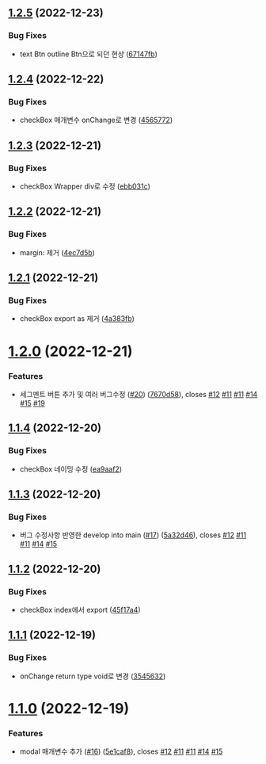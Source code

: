 ## [1.2.5](https://github.com/team-aliens/design-system/compare/v1.2.4...v1.2.5) (2022-12-23)


### Bug Fixes

* text Btn outline Btn으로 되던 현상 ([67147fb](https://github.com/team-aliens/design-system/commit/67147fbfa44479a19f3fc25278d4303971981608))

## [1.2.4](https://github.com/team-aliens/design-system/compare/v1.2.3...v1.2.4) (2022-12-22)


### Bug Fixes

* checkBox 매개변수 onChange로 변경 ([4565772](https://github.com/team-aliens/design-system/commit/4565772f2516dc7aa7eb11103f5f180a04ea5b25))

## [1.2.3](https://github.com/team-aliens/design-system/compare/v1.2.2...v1.2.3) (2022-12-21)


### Bug Fixes

* checkBox Wrapper div로 수정 ([ebb031c](https://github.com/team-aliens/design-system/commit/ebb031c8c59bf181a4ada86c4772a13c5d455762))

## [1.2.2](https://github.com/team-aliens/design-system/compare/v1.2.1...v1.2.2) (2022-12-21)


### Bug Fixes

* margin: 제거 ([4ec7d5b](https://github.com/team-aliens/design-system/commit/4ec7d5b6285b08dd353eb308de2c13753ee29cb0))

## [1.2.1](https://github.com/team-aliens/design-system/compare/v1.2.0...v1.2.1) (2022-12-21)


### Bug Fixes

* checkBox export as 제거 ([4a383fb](https://github.com/team-aliens/design-system/commit/4a383fbd4635e954404aebfa07029bc7ae1fb7f8))

# [1.2.0](https://github.com/team-aliens/design-system/compare/v1.1.4...v1.2.0) (2022-12-21)


### Features

* 세그멘트 버튼 추가 및 여러 버그수정 ([#20](https://github.com/team-aliens/design-system/issues/20)) ([7670d58](https://github.com/team-aliens/design-system/commit/7670d589f80c9976691bb690c17bb90d09f096ef)), closes [#12](https://github.com/team-aliens/design-system/issues/12) [#11](https://github.com/team-aliens/design-system/issues/11) [#11](https://github.com/team-aliens/design-system/issues/11) [#14](https://github.com/team-aliens/design-system/issues/14) [#15](https://github.com/team-aliens/design-system/issues/15) [#19](https://github.com/team-aliens/design-system/issues/19)

## [1.1.4](https://github.com/team-aliens/design-system/compare/v1.1.3...v1.1.4) (2022-12-20)


### Bug Fixes

* checkBox 네이밍 수정 ([ea9aaf2](https://github.com/team-aliens/design-system/commit/ea9aaf2e73b0b23fa5daf8d328a1f1e2df55b492))

## [1.1.3](https://github.com/team-aliens/design-system/compare/v1.1.2...v1.1.3) (2022-12-20)


### Bug Fixes

* 버그 수정사항 반영한 develop into main ([#17](https://github.com/team-aliens/design-system/issues/17)) ([5a32d46](https://github.com/team-aliens/design-system/commit/5a32d468775805cbbdbce58c75aa20d342c7b7c5)), closes [#12](https://github.com/team-aliens/design-system/issues/12) [#11](https://github.com/team-aliens/design-system/issues/11) [#11](https://github.com/team-aliens/design-system/issues/11) [#14](https://github.com/team-aliens/design-system/issues/14) [#15](https://github.com/team-aliens/design-system/issues/15)

## [1.1.2](https://github.com/team-aliens/design-system/compare/v1.1.1...v1.1.2) (2022-12-20)


### Bug Fixes

* checkBox index에서 export ([45f17a4](https://github.com/team-aliens/design-system/commit/45f17a47df11e14293fbf40235b1d2895b3a3e7e))

## [1.1.1](https://github.com/team-aliens/design-system/compare/v1.1.0...v1.1.1) (2022-12-19)


### Bug Fixes

* onChange return type void로 변경 ([3545632](https://github.com/team-aliens/design-system/commit/3545632d2cceabd64feeb306ee6f53646943adb7))

# [1.1.0](https://github.com/team-aliens/design-system/compare/v1.0.2...v1.1.0) (2022-12-19)


### Features

* modal 매개변수 추가 ([#16](https://github.com/team-aliens/design-system/issues/16)) ([5e1caf8](https://github.com/team-aliens/design-system/commit/5e1caf8eb5f999b498ddf9c450a9bc1243ec9a0e)), closes [#12](https://github.com/team-aliens/design-system/issues/12) [#11](https://github.com/team-aliens/design-system/issues/11) [#11](https://github.com/team-aliens/design-system/issues/11) [#14](https://github.com/team-aliens/design-system/issues/14) [#15](https://github.com/team-aliens/design-system/issues/15)
